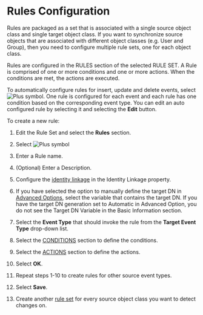 # Rules Configuration

Rules are packaged as a set that is associated with a single source object class and single target object class. If you want to synchronize source objects that are associated with different object classes (e.g. User and Group), then you need to configure multiple rule sets, one for each object class.

Rules are configured in the RULES section of the selected RULE SET. A Rule is comprised of one or more conditions and one or more actions. When the conditions are met, the actions are executed.

To automatically configure rules for insert, update and delete events, select ![Plus symbol](../media/image77.png). One rule is configured for each event and each rule has one condition based on the corresponding event type. You can edit an auto configured rule by selecting it and selecting the **Edit** button.

To create a new rule:

1.  Edit the Rule Set and select the **Rules** section.

2.  Select ![Plus symbol](../media/image78.png)

3.  Enter a Rule name.

4.  (Optional) Enter a Description.

5.  Configure the [identity linkage](identity-linkage.md#identity-linkage) in the Identity Linkage property.

6.  If you have selected the option to manually define the target DN in [Advanced Options](../configure-advanced-options/target-dn-generation.md#target-dn-generation), select the variable that contains the target DN. If you have the target DN generation set to Automatic in Advanced Option, you do not see the Target DN Variable in the Basic Information section.

7.  Select the **Event Type** that should invoke the rule from the **Target Event Type** drop-down list.

8.  Select the [CONDITIONS](conditions.md#conditions) section to define the conditions.

9.  Select the [ACTIONS](actions.md#actions) section to define the actions.

10. Select **OK**.

11. Repeat steps 1-10 to create rules for other source event types.

12. Select **Save**.

13. Create another [rule set](../rules/rules.md#rules) for every source object class you want to detect changes on.

